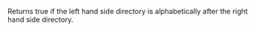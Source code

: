 Returns true if the left hand side directory is alphabetically after the right hand side directory.
